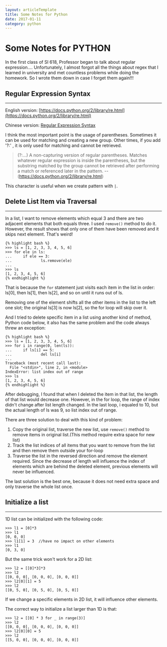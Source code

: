 ```yaml
---
layout: articleTemplate
title: Some Notes for Python
date: 2017-01-11
category: python
---
```



# Some Notes for PYTHON #

In the first class of SI 618,  Professor began to talk about regular expression.... Unfortunately, I almost forgot all the things about regex that I learned in university and met countless problems while doing the homework. So I wrote them down in case I forget them again!!!

## Regular Expression Syntax ##

----------

English version:
[https://docs.python.org/2/library/re.html](https://docs.python.org/2/library/re.html)

Chinese version:
[Regular Expression Syntax](http://baike.baidu.com/link?url=acM6E6D3H-xjY7pBc0_0ntw1eZ-14qhcpry-yLbjelIJmRDSrcEVsH2zMG1my6ZXISTQ1rjBCdbXM1ZHjhN2ec5Lcek47Kp3Z29nLIlqCuDaCBnFMmZwmKrzGbwz3bkniGg8uRuv8WDIOBeeXjbJt_#4)

I think the most important point is the usage of parentheses. Sometimes it can be used for matching and creating a new group. Other times, if you add '?:' , it is only used for matching and cannot be retrieved.

>  (?:...) A non-capturing version of regular parentheses. Matches
> whatever regular expression is inside the parentheses, but the
> substring matched by the group cannot be retrieved after performing a
> match or referenced later in the pattern.
>      --(https://docs.python.org/2/library/re.html)

     

This character is useful when we create pattern with `|`.

## Delete List Item via Traversal ##

----------

In a list,  I want to remove elements which equal 3 and there are two adjacent elements that both equals three. I used `remove()` method to do it. However, the result shows that only one of them have been removed and it skips next element. That's weird!

    {% highlight bash %}
    >>> ls = [1, 2, 3, 3, 4, 5, 6]
    >>> for ele in ls:
    ...     if ele == 3:
    ...             ls.remove(ele)
    ... 
    >>> ls
    [1, 2, 3, 4, 5, 6]
    {% endhighlight %}

That is because the `for` statement just visits each item in the list in order: ls[0], then ls[1], then ls[2], and so on until it runs out of ls.

Removing one of the element shifts all the other items in the list to the left one slot; the original ls[3] is now ls[2], so the for loop will skip over it.

And I tried to delete specific item in a list using another kind of method, Python code below, it also has the same problem and the code always threw an exception:

    {% highlight bash %}
    >>> ls = [1, 2, 3, 3, 4, 5, 6]
    >>> for i in range(0, len(ls)):
    ...     if ls[i] == 5:
    ...             del ls[i]
    ... 
    Traceback (most recent call last):
      File "<stdin>", line 2, in <module>
    IndexError: list index out of range
    >>> ls
    [1, 2, 3, 4, 5, 6]
    {% endhighlight %}

After debugging,  I found that when I deleted the item in that list, the length of that list would decrease one. However, in the for loop, the range of index didn't change after list length changed. In the last loop, i equaled to 10, but the actual length of ls was 9,  so list index out of range.

There are three solution to deal with this kind of problem:

 1. Copy the original list,  traverse the new list, use `remove()` method to remove items in original list.(This method require extra space for new list)
 2. Track the list indices of all items that you want to remove from the list and then remove them outside your for-loop
 3. Traverse the list in the reversed direction and remove the element required. Since the decrease of length will influence the index of elements which are behind the deleted element,  previous elements will never be influenced.
 
The last solution is the best one, because it does not need extra space and only traverse the whole list once.

## Initialize a list ##

----------

1D list can be initialized with the following code:

    >>> l1 = [0]*3
    >>> l1
    [0, 0, 0]
    >>> l1[1] = 3  //have no impact on other elements
    >>> l1
    [0, 3, 0]

But the same trick won't work for a 2D list:

    >>> l2 = [[0]*3]*3
    >>> l2
    [[0, 0, 0], [0, 0, 0], [0, 0, 0]]
    >>> l2[0][1] = 5
    >>> l2
    [[0, 5, 0], [0, 5, 0], [0, 5, 0]]

If we change a specific elements in 2D list, it will influence other elements.

The correct way to initialize a list larger than 1D is that:

    >>> l2 = [[0] * 3 for _ in range(3)]
    >>> l2
    [[0, 0, 0], [0, 0, 0], [0, 0, 0]]
    >>> l2[0][0] = 5
    >>> l2
    [[5, 0, 0], [0, 0, 0], [0, 0, 0]]